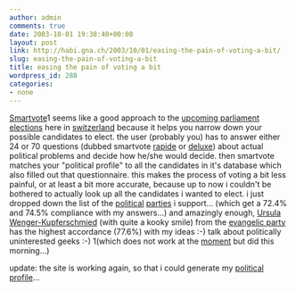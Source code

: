 ```yaml
---
author: admin
comments: true
date: 2003-10-01 19:38:40+00:00
layout: post
link: http://habi.gna.ch/2003/10/01/easing-the-pain-of-voting-a-bit/
slug: easing-the-pain-of-voting-a-bit
title: easing the pain of voting a bit
wordpress_id: 288
categories:
- none
---
```


[Smartvote](http://www.smartvote.ch/)1 seems like a good approach to the [upcoming parliament elections](http://www.admin.ch/ch/d/pore/nrw03/) here in [switzerland](http://ch.ch/) because it helps you narrow down your possible candidates to elect.
the user (probably you) has to answer either 24 or 70 questions (dubbed smartvote [rapide](http://www.smartvote.ch/de/sv-user-doanswer-rapide.html) or [deluxe](http://www.smartvote.ch/de/sv-user-doanswer.html)) about actual political problems and decide how he/she would decide. 
then smartvote matches your "political profile" to all the candidates in it's database which also filled out that questionnaire. 
this makes the process of voting a bit less painful, or at least a bit more accurate, because up to now i couldn't be bothered to actually look up all the candidates i wanted to elect. i just dropped down the list of the [political](http://www.spschweiz.ch/index.htm) [parties](http://www.gruene.ch/) i support... (which get a 72.4% and 74.5% compliance with my answers...)
and amazingly enough, [Ursula  Wenger-Kupferschmied](http://www.smartvote.ch/de/portraet-portraet-overview---616--0.html) (with quite a kooky smile) from the [evangelic party](http://www.evppev.ch/) has the highest accordance (77.6%) with my ideas :-)
talk about politically uninterested geeks :-)
1(which does not work at the [moment](http://www.humanclock.com/clock.php)  but did this morning...)

update: the site is working again, so that i could generate my [political profile](http://cheese.geo.unizh.ch/hermann-bin/smartspider.pl?350&7CA1C5&79&76&52&32&5&95&77&93)...
